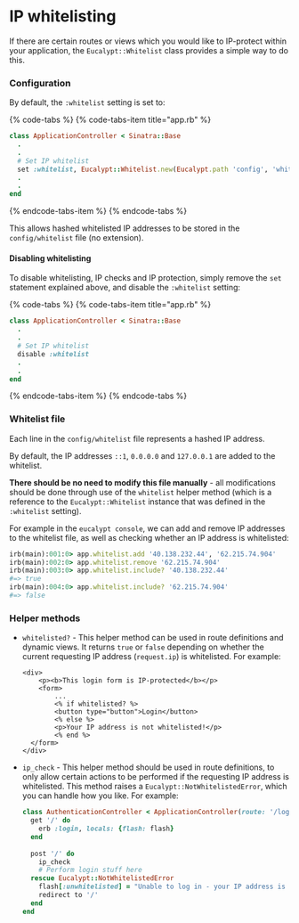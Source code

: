 # IP whitelisting

If there are certain routes or views which you would like to IP-protect within your application, the `Eucalypt::Whitelist` class provides a simple way to do this.

### Configuration

By default, the `:whitelist` setting is set to:

{% code-tabs %}
{% code-tabs-item title="app.rb" %}
```ruby
class ApplicationController < Sinatra::Base
  .
  .
  # Set IP whitelist
  set :whitelist, Eucalypt::Whitelist.new(Eucalypt.path 'config', 'whitelist')
  .
  .
end
```
{% endcode-tabs-item %}
{% endcode-tabs %}

This allows hashed whitelisted IP addresses to be stored in the `config/whitelist` file \(no extension\).

#### Disabling whitelisting

To disable whitelisting, IP checks and IP protection, simply remove the `set` statement explained above, and disable the `:whitelist` setting:

{% code-tabs %}
{% code-tabs-item title="app.rb" %}
```ruby
class ApplicationController < Sinatra::Base
  .
  .
  # Set IP whitelist
  disable :whitelist
  .
  .
end
```
{% endcode-tabs-item %}
{% endcode-tabs %}

### Whitelist file

Each line in the `config/whitelist` file represents a hashed IP address.

By default, the IP addresses `::1`, `0.0.0.0` and `127.0.0.1` are added to the whitelist.

**There should be no need to modify this file manually** - all modifications should be done through use of the `whitelist` helper method \(which is a reference to the `Eucalypt::Whitelist` instance that was defined in the `:whitelist` setting\).

For example in the `eucalypt console`, we can add and remove IP addresses to the whitelist file, as well as checking whether an IP address is whitelisted:

```ruby
irb(main):001:0> app.whitelist.add '40.138.232.44', '62.215.74.904'
irb(main):002:0> app.whitelist.remove '62.215.74.904'
irb(main):003:0> app.whitelist.include? '40.138.232.44'
#=> true
irb(main):004:0> app.whitelist.include? '62.215.74.904'
#=> false
```

### Helper methods

* `whitelisted?` - This helper method can be used in route definitions and dynamic views. It returns `true` or `false` depending on whether the current requesting IP address \(`request.ip`\) is whitelisted. For example:



  ```markup
  <div>
      <p><b>This login form is IP-protected</b></p>
      <form>
          ...
          <% if whitelisted? %>
          <button type="button">Login</button>
          <% else %>
          <p>Your IP address is not whitelisted!</p>
          <% end %>
  	</form>
  </div>
  ```

* `ip_check` - This helper method should be used in route definitions, to only allow certain actions to be performed if the requesting IP address is whitelisted. This method raises a `Eucalypt::NotWhitelistedError`, which you can handle how you like. For example:



  ```ruby
  class AuthenticationController < ApplicationController(route: '/login')
    get '/' do
      erb :login, locals: {flash: flash}
    end
    
    post '/' do
      ip_check
      # Perform login stuff here
    rescue Eucalypt::NotWhitelistedError
      flash[:unwhitelisted] = "Unable to log in - your IP address is not whitelisted"
      redirect to '/'
    end
  end
  ```

